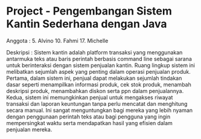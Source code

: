# Project - Pengembangan Sistem Kantin Sederhana dengan Java

Anggota :
    5.  Alvino
    10. Fahmi
    17. Michelle
    
Deskripsi :
    Sistem kantin adalah platform transaksi yang menggunakan antarmuka teks atau baris perintah berbasis command line sebagai sarana untuk berinteraksi dengan sistem penjualan kantin. Ruang lingkup sistem ini melibatkan sejumlah aspek yang penting dalam operasi penjualan produk. Pertama, dalam sistem ini, penjual dapat melakukan sejumlah tindakan dasar seperti menampilkan informasi produk, cek stok produk, menambah deskripsi produk, menambahkan diskon serta ppn dalam penjualannya. Kedua, sistem ini memungkinkan penjual untuk mengakses riwayat transaksi dan laporan keuntungan tanpa perlu mencatat dan menghitung secara manual. Ini sangat menguntungkan bagi mereka yang lebih nyaman dengan penggunaan perintah teks atau bagi pengguna yang ingin mempersingkat waktu serta mendapatkan hasil yang efisien dalam penjualan mereka.
